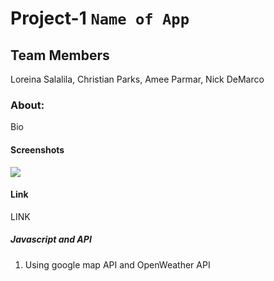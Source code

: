 
# Project-1 `Name of App`

## Team Members
Loreina Salalila, Christian Parks, Amee Parmar, Nick DeMarco

### About:

Bio

#### Screenshots

<img src="LINK">

#### Link

LINK

##### Javascript and API
1. Using google map API and OpenWeather API
